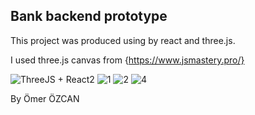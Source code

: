 ## Bank backend prototype
This project was produced using by react and three.js. 

I used three.js canvas from {https://www.jsmastery.pro/}

![ThreeJS + React2](https://github.com/omerzcn/3D-Portfolio-Project/assets/129802937/12999b52-0226-451f-b285-01fed7a1a214)
![1](https://github.com/omerzcn/3D-Portfolio-Project/assets/129802937/f95fe14a-9b49-400a-a32c-f906f0459c82)
![2](https://github.com/omerzcn/3D-Portfolio-Project/assets/129802937/43a55756-6e33-402c-94eb-ab2879802b82)
![4](https://github.com/omerzcn/3D-Portfolio-Project/assets/129802937/08896c6f-92bc-463d-af0f-c604994bab8b)

By Ömer ÖZCAN
